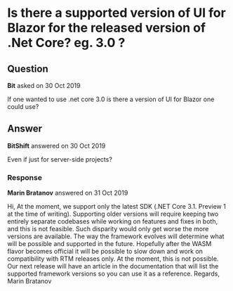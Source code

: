 # Is there a supported version of UI for Blazor for the released version of .Net Core? eg. 3.0 ?

## Question

**Bit** asked on 30 Oct 2019

If one wanted to use .net core 3.0 is there a version of UI for Blazor one could use?

## Answer

**BitShift** answered on 30 Oct 2019

Even if just for server-side projects?

### Response

**Marin Bratanov** answered on 31 Oct 2019

Hi, At the moment, we support only the latest SDK (.NET Core 3.1. Preview 1 at the time of writing). Supporting older versions will require keeping two entirely separate codebases while working on features and fixes in both, and this is not feasible. Such disparity would only get worse the more versions are available. The way the framework evolves will determine what will be possible and supported in the future. Hopefully after the WASM flavor becomes official it will be possible to slow down and work on compatibility with RTM releases only. At the moment, this is not possible. Our next release will have an article in the documentation that will list the supported framework versions so you can use it as a reference. Regards, Marin Bratanov
